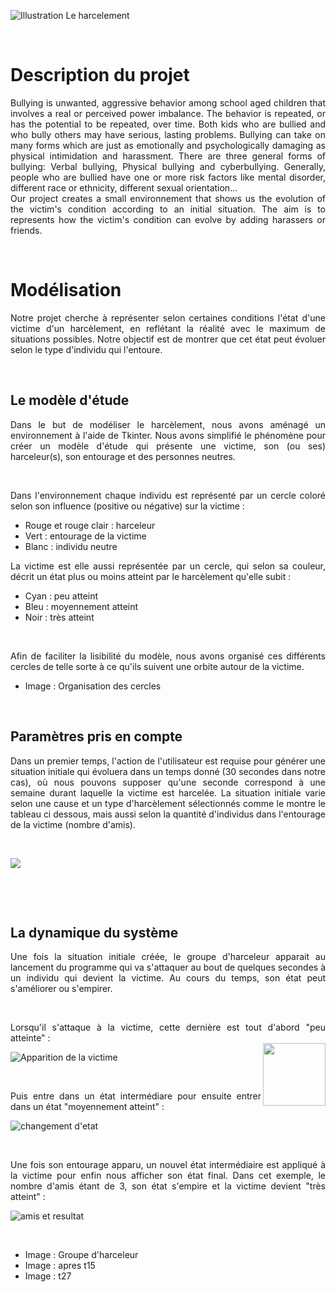 


![](https://www.bayard-jeunesse.com/wp-content/uploads/2018/05/ACT-CAR-Harcelement.jpg "Illustration Le harcelement")

<p>&nbsp; </p>

# Description du projet


<div align="justify">Bullying is unwanted, aggressive behavior among school aged children that involves a real or perceived power imbalance. The behavior is repeated, or has the potential to be repeated, over time. Both kids who are bullied and who bully others may have serious, lasting problems.
Bullying can take on many forms which are just as emotionally and psychologically damaging as physical intimidation and harassment. There are three general forms of bullying: Verbal bullying, Physical bullying and cyberbullying.
Generally, people who are bullied have one or more risk factors like mental disorder, different race or ethnicity, different sexual orientation…</div>


<div align="justify">Our project creates a small environnement that shows us the evolution of the victim's condition according to an initial situation. The aim is to represents how the victim's condition can evolve by adding harassers or friends.</div>

<p>&nbsp; </p>


  
# Modélisation

<div align="justify">Notre projet cherche à représenter selon certaines conditions l'état d'une victime d'un harcèlement, en reflétant la réalité avec le maximum de situations possibles. Notre objectif est de montrer que cet état peut évoluer selon le type d'individu qui l'entoure.</div>

<p>&nbsp; </p>

## Le modèle d'étude
 
<div align="justify">Dans le but de modéliser le harcèlement, nous avons aménagé un environnement à l'aide de Tkinter. Nous avons simplifié le phénomène pour créer un modèle d'étude qui présente une victime, son (ou ses) harceleur(s), son entourage et des personnes neutres.</div>
<p>&nbsp; </p>

<div align="justify">Dans l'environnement chaque individu est représenté par un cercle coloré selon son influence (positive ou négative) sur la victime :</div>

* Rouge et rouge clair : harceleur
* Vert : entourage de la victime
* Blanc : individu neutre



<div align="justify">La victime est elle aussi représentée par un cercle, qui selon sa couleur, décrit un état plus ou moins atteint par le harcèlement qu'elle subit :</div>

* Cyan : peu atteint
* Bleu : moyennement atteint
* Noir : très atteint
<p>&nbsp; </p>

<div align="justify">Afin de faciliter la lisibilité du modèle, nous avons organisé ces différents cercles de telle sorte à ce qu'ils suivent une orbite autour de la victime.</div>

* Image : Organisation des cercles

<p>&nbsp; </p>

## Paramètres pris en compte

<div align="justify">Dans un premier temps, l'action de l'utilisateur est requise pour générer une situation initiale qui évoluera dans un temps donné (30 secondes dans notre cas), où nous pouvons supposer qu'une seconde correspond à une semaine durant laquelle la victime est harcelée. La situation initiale varie selon une cause et un type d'harcèlement sélectionnés comme le montre le tableau ci dessous, mais aussi selon la quantité d'individus dans l'entourage de la victime (nombre d'amis).</div>

<p>&nbsp; </p>

![](https://www.cjoint.com/doc/19_04/IDnqnAmb8n6_Tableau-des-conditions-initiales-2.PNG) 

<p>&nbsp; </p>



<p>&nbsp; </p>

## La dynamique du système


<div align="justify">Une fois la situation initiale créée, le groupe d'harceleur apparait au lancement du programme qui va s'attaquer au bout de quelques secondes à un individu qui devient la victime. Au cours du temps, son état peut s'améliorer ou s'empirer.</div>

<p>&nbsp; </p>




<div align="justify">Lorsqu'il s'attaque à la victime, cette dernière est tout d'abord "peu atteinte" :</div>


<img align="right" width="100" height="100" src="https://www.cjoint.com/doc/19_04/IDnuzZd2H46_t5.jpg">


![](https://www.cjoint.com/doc/19_04/IDnuzZd2H46_t5.jpg "Apparition de la victime")  

<p>&nbsp; </p>

<div align="justify">Puis entre dans un état intermédiare pour ensuite entrer dans un état "moyennement atteint" :</div>



![](https://www.cjoint.com/doc/19_04/IDnuAbJVOa6_t15.jpg "changement d'etat")  

<p>&nbsp; </p>

<div align="justify">Une fois son entourage apparu, un nouvel état intermédiaire est appliqué à la victime pour enfin nous afficher son état final. Dans cet exemple,  le nombre d'amis étant de 3, son état s'empire et la victime devient "très atteint" :</div>



![](https://www.cjoint.com/doc/19_04/IDnuAuUD266_t27.jpg "amis et resultat")  


<p>&nbsp; </p>



* Image : Groupe d'harceleur 
* Image : apres t15
* Image : t27
